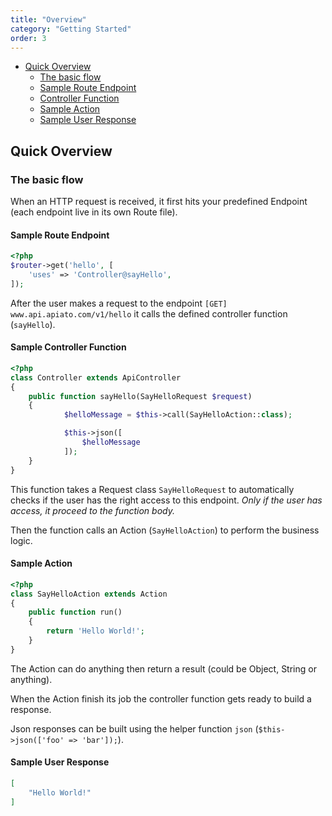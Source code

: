```yaml
---
title: "Overview"
category: "Getting Started"
order: 3
---
```


* [Quick Overview](#Quick-Overview)
  * [The basic flow](#basic-flow)
  * [Sample Route Endpoint](#sample-route)
  * [Controller Function](#control-fun)
  * [Sample Action](#sample-action)
  * [Sample User Response](#user-res)


<a name="Quick-Overview"></a>
## Quick Overview

<a name="basic-flow"></a>
### The basic flow

When an HTTP request is received, it first hits your predefined Endpoint (each endpoint live in its own Route file).
<a name="sample-route"></a>
#### Sample Route Endpoint

```php
<?php
$router->get('hello', [
    'uses' => 'Controller@sayHello',
]);
```

After the user makes a request to the endpoint `[GET] www.api.apiato.com/v1/hello` it calls the defined controller function (`sayHello`).
<a name="control-fun"></a>
#### Sample Controller Function

```php
<?php
class Controller extends ApiController
{
	public function sayHello(SayHelloRequest $request)
	{
            $helloMessage = $this->call(SayHelloAction::class);

            $this->json([
                $helloMessage
            ]);
	}
}
```

This function takes a Request class `SayHelloRequest` to automatically checks if the user has the right access to this endpoint. _Only if the user has access, it proceed to the function body._

Then the function calls an Action (`SayHelloAction`) to perform the business logic.
<a name="sample-action"></a>
#### Sample Action

```php
<?php
class SayHelloAction extends Action
{
	public function run()
	{
	    return 'Hello World!';
	}
}
```

The Action can do anything then return a result (could be Object, String or anything).

When the Action finish its job the controller function gets ready to build a response.

Json responses can be built using the helper function `json` (`$this->json(['foo' => 'bar']);`).
<a name="user-res"></a>
#### Sample User Response

```json
[
    "Hello World!"
]
```
